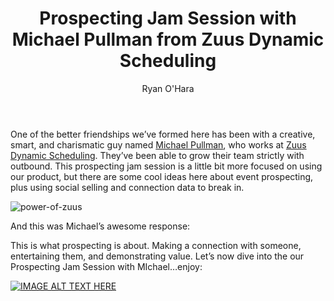 ﻿---
layout: blog
title: Prospecting Jam Session with Michael Pullman from Zuus Dynamic Scheduling
description: I remember when I first joined LeadIQ, I did a lot of prospecting to find early adopters for our product. This is how businesses are grown. It’s not about big wins, it’s about little wins everyday. Positive replies, positive phone calls, positive demoes, closed conversions, then customer referrals. If you can get enough of these, you may just figure out a way to stay around.
coverImage: 
publishDate: Apr 12, 2018


author: Ryan O'Hara
authorProfile:  Ryan O'Hara has been an early employee at several startups helping them with marketing and prospecting tactics, including Dyn who was acquired by Oracle for $600+ million in 2016. He's had prospecting campaigns featured in Fortune, Mashable, and TheNextWeb. Ryan specializes in branding, business development, prospecting, and coaching people on how to make good digital first impressions. He also mentors two accelerators, The Iron Yard and The Alpha Loft, and hosts The Prospecting Podcast.
authorImage: /img/Ryan-OHara-Headshot.png
---

One of the better friendships we’ve formed here has been with a creative, smart, and charismatic guy named [Michael Pullman](https://www.linkedin.com/in/michaelpullman/), who works at [Zuus Dynamic Scheduling](https://www.zuusworkforce.com/). They’ve been able to grow their team strictly with outbound. This prospecting jam session is a little bit more focused on using our product, but there are some cool ideas here about event prospecting, plus using social selling and connection data to break in.

![power-of-zuus](/img/power-of-zuus.png)

And this was Michael’s awesome response:

This is what prospecting is about. Making a connection with someone, entertaining them, and demonstrating value. Let’s now dive into the our Prospecting Jam Session with MIchael…enjoy:

[![IMAGE ALT TEXT HERE](/img/whyThese3-1.png)](https://www.youtube.com/embed/VVHffIvUFLg
)